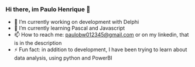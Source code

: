 ### Hi there, im Paulo Henrique 👋

- 🔭 I’m currently working on development with Delphi
- 🌱 I’m currently learning Pascal and Javascript
- 📫 How to reach me: paulobw012345@gmail.com or on my linkedin, that is in the description
- ⚡ Fun fact: in addition to development, I have been trying to learn about data analysis, using python and PowerBI

